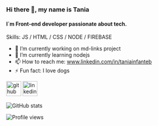### Hi there 👋, my name is Tania
#### I´m Front-end developer passionate about tech.

Skills: JS / HTML / CSS / NODE / FIREBASE

- 🔭 I’m currently working on md-links project 
- 🌱 I’m currently learning nodejs 
- 📫 How to reach me: www.linkedin.com/in/taniainfanteb 
- ⚡ Fun fact: I love dogs 

[<img src='https://cdn.jsdelivr.net/npm/simple-icons@3.0.1/icons/github.svg' alt='github' height='40'>](https://github.com/Tania1295)  [<img src='https://cdn.jsdelivr.net/npm/simple-icons@3.0.1/icons/linkedin.svg' alt='linkedin' height='40'>](www.linkedin.com/in/taniainfanteb/)  

![GitHub stats](https://github-readme-stats.vercel.app/api?username=Tania1295&show_icons=true)  

![Profile views](https://gpvc.arturio.dev/Tania1295)  

